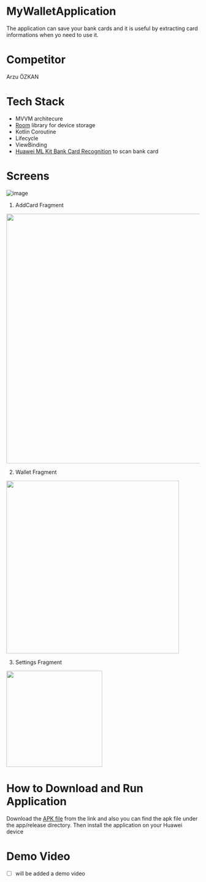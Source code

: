 # MyWalletApplication
The application can save your bank cards and it is useful by extracting card informations when yo need to use it.

# Competitor
Arzu ÖZKAN

# Tech Stack
- MVVM architecure
- [Room](https://developer.android.com/jetpack/androidx/releases/room) library for device storage
- Kotlin Coroutine
- Lifecycle
- ViewBinding
- [Huawei ML Kit Bank Card Recognition](https://developer.huawei.com/consumer/en/doc/development/hiai-Guides/bcr-sdk-0000001050038086) to scan bank card

# Screens
![image](https://user-images.githubusercontent.com/48025290/168447119-f99ef922-6b6a-4952-873d-5dcdf84fe316.png)

1. AddCard Fragment

<img src="https://user-images.githubusercontent.com/48025290/168447336-ab9832e3-6353-4e54-9f20-cf9be86de598.jpg" width=650px />


2. Wallet Fragment

<img src="https://user-images.githubusercontent.com/48025290/168447442-3a4c2924-0e2b-408c-8f28-1294e1943bf8.jpg" width=450px />


3. Settings Fragment 

<img src="https://user-images.githubusercontent.com/48025290/168447469-eb1de294-b43c-43e9-ae2d-76db937a8f88.jpg" width=250px />


# How to Download and Run Application
Download the [APK file](https://github.com/arzuozkan/MyWalletApplication/blob/master/app/release/app-release.apk) from the link and also you can find the apk file under the app/release directory. Then install the application on your Huawei device

# Demo Video
- [ ] will be added a demo video

